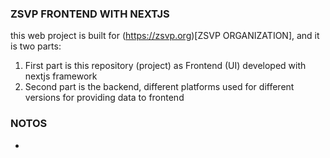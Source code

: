 ### ZSVP FRONTEND WITH NEXTJS
this web project is built for (https://zsvp.org)[ZSVP ORGANIZATION], and it is two parts:

1. First part is this repository (project) as Frontend (UI) developed with nextjs framework
1. Second part is the backend, different platforms used for different versions for providing data to frontend 

### NOTOS

-